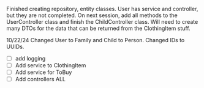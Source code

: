 Finished creating repository, entity classes. User has service and controller, but they are not completed. On next session, add all methods to the UserController class and finish the ChildController class. Will need to create many DTOs for the data that can be returned from the ClothingItem stuff. 

10/22/24 
Changed User to Family and Child to Person. Changed IDs to UUIDs. 
- [ ] add logging
- [ ] Add service to ClothingItem 
- [ ] Add service for ToBuy
- [ ] Add controllers ALL 